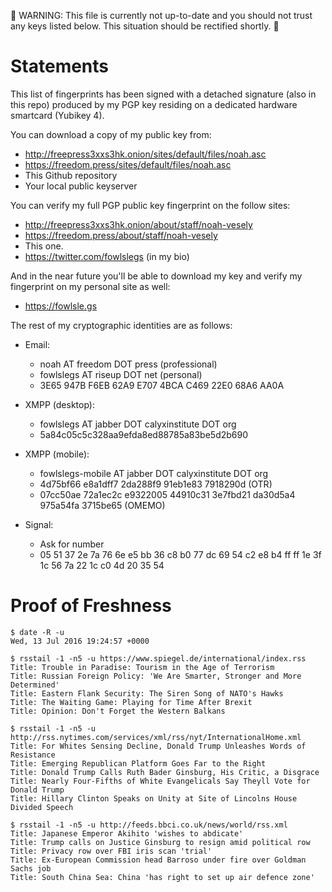 :construction: WARNING: This file is currently not up-to-date and you should not
trust any keys listed below. This situation should be rectified shortly.
:construction:

# Statements

This list of fingerprints has been signed with a detached signature (also in
this repo) produced by my PGP key residing on a dedicated hardware smartcard
(Yubikey 4).
 
You can download a copy of my public key from:

* http://freepress3xxs3hk.onion/sites/default/files/noah.asc
* https://freedom.press/sites/default/files/noah.asc
* This Github repository
* Your local public keyserver

You can verify my full PGP public key fingerprint on the follow sites:

* http://freepress3xxs3hk.onion/about/staff/noah-vesely
* https://freedom.press/about/staff/noah-vesely
* This one.
* https://twitter.com/fowlslegs (in my bio)

And in the near future you'll be able to download my key and verify my
fingerprint on my personal site as well:

* https://fowlsle.gs

The rest of my cryptographic identities are as follows:

* Email:
  * noah AT freedom DOT press (professional)
  * fowlslegs AT riseup DOT net (personal)
  * 3E65 947B F6EB 62A9 E707 4BCA C469 22E0 68A6 AA0A

* XMPP (desktop):
  * fowlslegs AT jabber DOT calyxinstitute DOT org
  * 5a84c05c5c328aa9efda8ed88785a83be5d2b690

* XMPP (mobile):
  * fowlslegs-mobile AT jabber DOT calyxinstitute DOT org
  * 4d75bf66 e8a1dff7 2da288f9 91eb1e83 7918290d (OTR)
  * 07cc50ae 72a1ec2c e9322005 44910c31 3e7fbd21 da30d5a4 975a54fa 3715be65
    (OMEMO)

* Signal:
  * Ask for number
  * 05 51 37 2e 7a 76 6e e5 bb 36 c8 b0 77 dc 69 54 c2 e8 b4 ff ff 1e 3f 1c 56 7a 22 1c c0 4d 20 35 54

# Proof of Freshness

```
$ date -R -u
Wed, 13 Jul 2016 19:24:57 +0000

$ rsstail -1 -n5 -u https://www.spiegel.de/international/index.rss
Title: Trouble in Paradise: Tourism in the Age of Terrorism
Title: Russian Foreign Policy: 'We Are Smarter, Stronger and More Determined'
Title: Eastern Flank Security: The Siren Song of NATO's Hawks
Title: The Waiting Game: Playing for Time After Brexit
Title: Opinion: Don't Forget the Western Balkans

$ rsstail -1 -n5 -u http://rss.nytimes.com/services/xml/rss/nyt/InternationalHome.xml
Title: For Whites Sensing Decline, Donald Trump Unleashes Words of Resistance
Title: Emerging Republican Platform Goes Far to the Right
Title: Donald Trump Calls Ruth Bader Ginsburg, His Critic, a Disgrace
Title: Nearly Four-Fifths of White Evangelicals Say Theyll Vote for Donald Trump
Title: Hillary Clinton Speaks on Unity at Site of Lincolns House Divided Speech

$ rsstail -1 -n5 -u http://feeds.bbci.co.uk/news/world/rss.xml
Title: Japanese Emperor Akihito 'wishes to abdicate'
Title: Trump calls on Justice Ginsburg to resign amid political row
Title: Privacy row over FBI iris scan 'trial'
Title: Ex-European Commission head Barroso under fire over Goldman Sachs job
Title: South China Sea: China 'has right to set up air defence zone'
```
